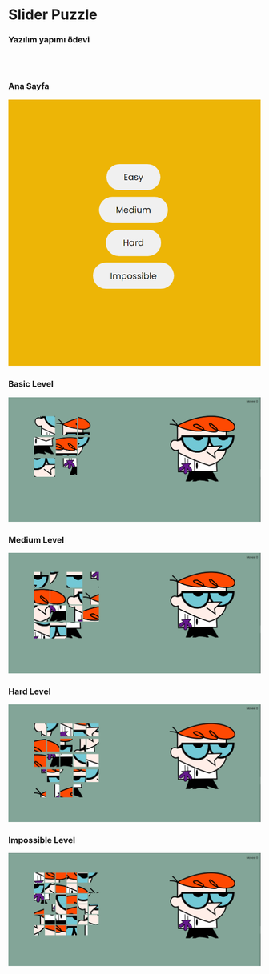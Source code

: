# Slider Puzzle

### Yazılım yapımı ödevi 

<br><br>

### Ana Sayfa

<img src='screenShots/SliderPuzzle.PNG'>

<br>

### Basic Level

<img src='screenShots/SliderPuzzleBasic.PNG'>

<br>

### Medium Level

<img src='screenShots/SliderPuzzleMedium.PNG'>

<br>

### Hard Level

<img src='screenShots/SliderPuzzleHard.PNG'>

<br>

### Impossible Level

<img src='screenShots/SliderPuzzleImpossible.PNG'>
